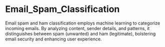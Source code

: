 # Email_Spam_Classification
Email spam and ham classification employs machine learning to categorize incoming emails. By analyzing content, sender details, and patterns, it distinguishes between spam (unwanted) and ham (legitimate), bolstering email security and enhancing user experience.
